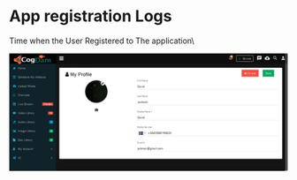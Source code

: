 # App registration Logs

Time when the User Registered to The application\

![](../.gitbook/assets/image%20%28126%29.png)

